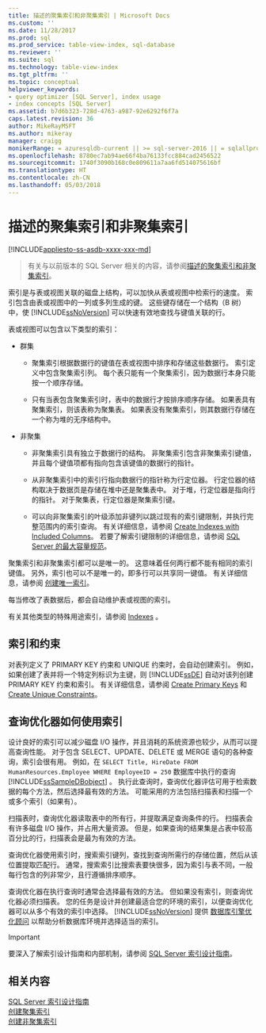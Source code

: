 ```yaml
---
title: 描述的聚集索引和非聚集索引 | Microsoft Docs
ms.custom: ''
ms.date: 11/28/2017
ms.prod: sql
ms.prod_service: table-view-index, sql-database
ms.reviewer: ''
ms.suite: sql
ms.technology: table-view-index
ms.tgt_pltfrm: ''
ms.topic: conceptual
helpviewer_keywords:
- query optimizer [SQL Server], index usage
- index concepts [SQL Server]
ms.assetid: b7d6b323-728d-4763-a987-92e6292f6f7a
caps.latest.revision: 36
author: MikeRayMSFT
ms.author: mikeray
manager: craigg
monikerRange: = azuresqldb-current || >= sql-server-2016 || = sqlallproducts-allversions
ms.openlocfilehash: 8780ec7ab94ae66f4ba76133fcc884cad2456522
ms.sourcegitcommit: 1740f3090b168c0e809611a7aa6fd514075616bf
ms.translationtype: HT
ms.contentlocale: zh-CN
ms.lasthandoff: 05/03/2018
---
```

# <a name="clustered-and-nonclustered-indexes-described"></a>描述的聚集索引和非聚集索引
[!INCLUDE[appliesto-ss-asdb-xxxx-xxx-md](../../includes/appliesto-ss-asdb-xxxx-xxx-md.md)]

 > 有关与以前版本的 SQL Server 相关的内容，请参阅[描述的聚集索引和非聚集索引](https://msdn.microsoft.com/en-US/library/ms190457(SQL.120).aspx)。

  索引是与表或视图关联的磁盘上结构，可以加快从表或视图中检索行的速度。 索引包含由表或视图中的一列或多列生成的键。 这些键存储在一个结构（B 树）中，使 [!INCLUDE[ssNoVersion](../../includes/ssnoversion-md.md)] 可以快速有效地查找与键值关联的行。  
  
 表或视图可以包含以下类型的索引：  
  
-   群集  
  
    -   聚集索引根据数据行的键值在表或视图中排序和存储这些数据行。 索引定义中包含聚集索引列。 每个表只能有一个聚集索引，因为数据行本身只能按一个顺序存储。  
  
    -   只有当表包含聚集索引时，表中的数据行才按排序顺序存储。 如果表具有聚集索引，则该表称为聚集表。 如果表没有聚集索引，则其数据行存储在一个称为堆的无序结构中。  
  
-   非聚集  
  
    -   非聚集索引具有独立于数据行的结构。 非聚集索引包含非聚集索引键值，并且每个键值项都有指向包含该键值的数据行的指针。  
  
    -   从非聚集索引中的索引行指向数据行的指针称为行定位器。 行定位器的结构取决于数据页是存储在堆中还是聚集表中。 对于堆，行定位器是指向行的指针。 对于聚集表，行定位器是聚集索引键。  
  
    -   可以向非聚集索引的叶级添加非键列以跳过现有的索引键限制，并执行完整范围内的索引查询。 有关详细信息，请参阅 [Create Indexes with Included Columns](../../relational-databases/indexes/create-indexes-with-included-columns.md)。 若要了解索引键限制的详细信息，请参阅 [SQL Server 的最大容量规范](../../sql-server/maximum-capacity-specifications-for-sql-server.md)。 
  
 聚集索引和非聚集索引都可以是唯一的。 这意味着任何两行都不能有相同的索引键值。 另外，索引也可以不是唯一的，即多行可以共享同一键值。 有关详细信息，请参阅 [创建唯一索引](../../relational-databases/indexes/create-unique-indexes.md)。  
  
 每当修改了表数据后，都会自动维护表或视图的索引。  
  
 有关其他类型的特殊用途索引，请参阅 [Indexes](../../relational-databases/indexes/indexes.md) 。  
  
## <a name="indexes-and-constraints"></a>索引和约束  
 对表列定义了 PRIMARY KEY 约束和 UNIQUE 约束时，会自动创建索引。 例如，如果创建了表并将一个特定列标识为主键，则 [!INCLUDE[ssDE](../../includes/ssde-md.md)] 自动对该列创建 PRIMARY KEY 约束和索引。 有关详细信息，请参阅 [Create Primary Keys](../../relational-databases/tables/create-primary-keys.md) 和 [Create Unique Constraints](../../relational-databases/tables/create-unique-constraints.md)。  
  
## <a name="how-indexes-are-used-by-the-query-optimizer"></a>查询优化器如何使用索引  
 设计良好的索引可以减少磁盘 I/O 操作，并且消耗的系统资源也较少，从而可以提高查询性能。 对于包含 SELECT、UPDATE、DELETE 或 MERGE 语句的各种查询，索引会很有用。 例如，在 `SELECT Title, HireDate FROM HumanResources.Employee WHERE EmployeeID = 250` 数据库中执行的查询 [!INCLUDE[ssSampleDBobject](../../includes/sssampledbobject-md.md)] 。 执行此查询时，查询优化器评估可用于检索数据的每个方法，然后选择最有效的方法。 可能采用的方法包括扫描表和扫描一个或多个索引（如果有）。  
  
 扫描表时，查询优化器读取表中的所有行，并提取满足查询条件的行。 扫描表会有许多磁盘 I/O 操作，并占用大量资源。 但是，如果查询的结果集是占表中较高百分比的行，扫描表会是最为有效的方法。  
  
 查询优化器使用索引时，搜索索引键列，查找到查询所需行的存储位置，然后从该位置提取匹配行。 通常，搜索索引比搜索表要快很多，因为索引与表不同，一般每行包含的列非常少，且行遵循排序顺序。  
  
 查询优化器在执行查询时通常会选择最有效的方法。 但如果没有索引，则查询优化器必须扫描表。 您的任务是设计并创建最适合您的环境的索引，以便查询优化器可以从多个有效的索引中选择。 [!INCLUDE[ssNoVersion](../../includes/ssnoversion-md.md)] 提供 [数据库引擎优化顾问](../../relational-databases/performance/database-engine-tuning-advisor.md) 以帮助分析数据库环境并选择适当的索引。  
  
> [!IMPORTANT] 
> 要深入了解索引设计指南和内部机制，请参阅 [SQL Server 索引设计指南](../../relational-databases/sql-server-index-design-guide.md)。

## <a name="related-content"></a>相关内容  
 [SQL Server 索引设计指南](../../relational-databases/sql-server-index-design-guide.md)     
 [创建聚集索引](../../relational-databases/indexes/create-clustered-indexes.md)  
 [创建非聚集索引](../../relational-databases/indexes/create-nonclustered-indexes.md)  
  
  
